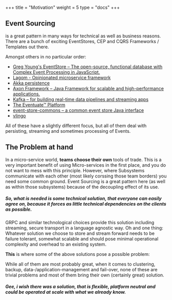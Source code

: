 +++
title = "Motivation"
weight = 5
type = "docs"
+++

## Event Sourcing

is a great pattern in many ways for technical as well as business reasons. There are a bunch of exciting EventStores, CEP and CQRS Frameworks / Templates out there.

Amongst others in no particular order:

- [Greg Young's EventStore – The open-source, functional database with Complex Event Processing in JavaScript.](https://geteventstore.com/)
- [Lagom - Opinionated microservice framework](https://www.lightbend.com/platform/development/lagom-framework)
- [Akka persistence](http://doc.akka.io/docs/akka/current/scala/persistence.html)
- [Axon Framework – Java Framework for scalable and high-performance applications.](http://www.axonframework.org/)
- [Kafka – for building real-time data pipelines and streaming apps](https://kafka.apache.org/)
- [The Eventuate™ Platform](http://eventuate.io/)
- [event-store-commons – a common event store Java interface](https://github.com/fuinorg/event-store-commons)
- [vlingo](https://github.com/vlingo)

All of these have a slightly different focus, but all of them deal with persisting, streaming and sometimes processing of Events.

## The Problem at hand

In a micro-service world, **teams choose their own** tools of trade. This is a very important benefit of using Micro-services in the first place, and you do not want to mess with this principle.
However, where Subsystems communicate with each other (most likely corssing those team borders) you need some common ground. Event Sourcing is a great pattern here (as well as within those subsystems) because of the decoupling effect of its use.

##### So, what is needed is some technical solution, that everyone can easily agree on, because it forces as little technical dependencies on the clients as possible.

GRPC and similar technological choices provide this solution including streaming, secure transport in a language agnostic way.
Oh and one thing: Whatever solution we choose to store and stream forward needs to be failure tolerant, somewhat scalable and should pose minimal operational complexity and overhead to an existing system.

**This** is where some of the above solutions pose a possible problem:

While all of them are most probably great, when it comes to clustering, backup, data-/application-management and fail-over, none of these are trivial problems and most of them bring their own (certainly great) solution.

##### Gee, i wish there was a solution, that is flexible, platform neutral and could be operated at scale with **what we already know**.


